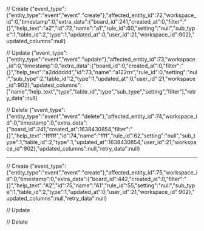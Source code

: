 // Create
{"event_type":{"entity_type":"event","event":"create"},"affected_entity_id":72,"workspace_id":0,"timestamp":0,"extra_data":{"board_id":241,"created_at":0,"filter":"{}","help_text":"a2","id":72,"name":"a1","rule_id":60,"setting":"null","sub_type":1,"table_id":2,"type":1,"updated_at":0,"user_id":21,"workspace_id":902},"updated_columns":null}

// Update
{"event_type":{"entity_type":"event","event":"update"},"affected_entity_id":73,"workspace_id":0,"timestamp":0,"extra_data":{"board_id":0,"created_at":0,"filter":"{}","help_text":"a2dddddd","id":73,"name":"a122rrr","rule_id":0,"setting":"null","sub_type":2,"table_id":2,"type":1,"updated_at":0,"user_id":21,"workspace_id":902},"updated_columns":["name","help_text","type","table_id","type","sub_type","setting","filter"],"retry_data":null}


// Delete
{"event_type":{"entity_type":"event","event":"delete"},"affected_entity_id":74,"workspace_id":0,"timestamp":0,"extra_data":{"board_id":241,"created_at":1638430854,"filter":"{}","help_text":"ffffff","id":74,"name":"ffff","rule_id":62,"setting":"null","sub_type":1,"table_id":2,"type":1,"updated_at":1638430854,"user_id":21,"workspace_id":902},"updated_columns":null,"retry_data":null}


---
// Create
{"event_type":{"entity_type":"event","event":"create"},"affected_entity_id":75,"workspace_id":0,"timestamp":0,"extra_data":{"board_id":442,"created_at":0,"filter":"{}","help_text":"A2","id":75,"name":"A1","rule_id":55,"setting":"null","sub_type":1,"table_id":2,"type":1,"updated_at":0,"user_id":21,"workspace_id":902},"updated_columns":null,"retry_data":null}

// Update


// Delete